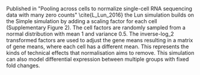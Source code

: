 Published in "Pooling across cells to normalize single-cell RNA sequencing data with many zero counts" \cite{L_Lun_2016} the Lun simulation builds on the Simple simulation by adding a scaling factor for each cell (Supplementary Figure 2). The cell factors are randomly sampled from a normal distribution with mean 1 and variance 0.5. The inverse-log_2 transformed factors are used to adjust the gene means resulting in a matrix of gene means, where each cell has a different mean. This represents the kinds of technical effects that normalisation aims to remove.  This simulation can also model differential expression between multiple groups with fixed fold changes.